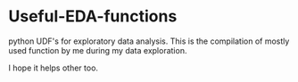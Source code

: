 # Useful-EDA-functions 
python UDF's for exploratory data  analysis.
This is the compilation of mostly used function by me during my data exploration. 


I hope it helps other too.  
   
 
 
